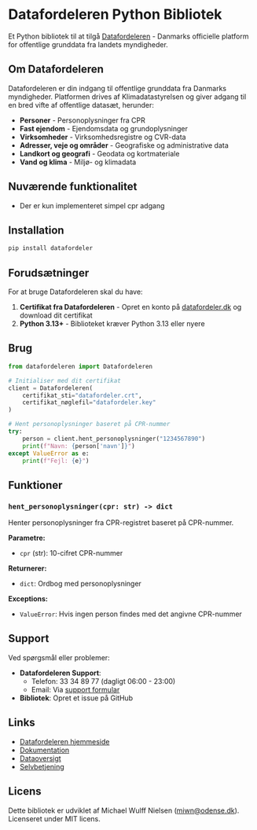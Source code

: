 # Datafordeleren Python Bibliotek

Et Python bibliotek til at tilgå [Datafordeleren](https://datafordeler.dk/) - Danmarks officielle platform for offentlige grunddata fra landets myndigheder.

## Om Datafordeleren

Datafordeleren er din indgang til offentlige grunddata fra Danmarks myndigheder. Platformen drives af Klimadatastyrelsen og giver adgang til en bred vifte af offentlige datasæt, herunder:

- **Personer** - Personoplysninger fra CPR
- **Fast ejendom** - Ejendomsdata og grundoplysninger
- **Virksomheder** - Virksomhedsregistre og CVR-data  
- **Adresser, veje og områder** - Geografiske og administrative data
- **Landkort og geografi** - Geodata og kortmateriale
- **Vand og klima** - Miljø- og klimadata

## Nuværende funktionalitet

- Der er kun implementeret simpel cpr adgang

## Installation

```bash
pip install datafordeler
```

## Forudsætninger

For at bruge Datafordeleren skal du have:

1. **Certifikat fra Datafordeleren** - Opret en konto på [datafordeler.dk](https://datafordeler.dk/konto/login-oversigt/) og download dit certifikat
2. **Python 3.13+** - Biblioteket kræver Python 3.13 eller nyere

## Brug

```python
from datafordeleren import Datafordeleren

# Initialiser med dit certifikat
client = Datafordeleren(
    certifikat_sti="datafordeler.crt",
    certifikat_nøglefil="datafordeler.key"
)

# Hent personoplysninger baseret på CPR-nummer
try:
    person = client.hent_personoplysninger("1234567890")
    print(f"Navn: {person['navn']}")
except ValueError as e:
    print(f"Fejl: {e}")
```

## Funktioner

### `hent_personoplysninger(cpr: str) -> dict`

Henter personoplysninger fra CPR-registret baseret på CPR-nummer.

**Parametre:**
- `cpr` (str): 10-cifret CPR-nummer

**Returnerer:**
- `dict`: Ordbog med personoplysninger

**Exceptions:**
- `ValueError`: Hvis ingen person findes med det angivne CPR-nummer

## Support

Ved spørgsmål eller problemer:

- **Datafordeleren Support**: 
  - Telefon: 33 34 89 77 (dagligt 06:00 - 23:00)
  - Email: Via [support formular](https://datafordeler.dk/support/)
- **Bibliotek**: Opret et issue på GitHub

## Links

- [Datafordeleren hjemmeside](https://datafordeler.dk/)
- [Dokumentation](https://datafordeler.dk/dokumentation/)
- [Dataoversigt](https://datafordeler.dk/dataoversigt/)
- [Selvbetjening](https://selfservice.datafordeler.dk/)

## Licens

Dette bibliotek er udviklet af Michael Wulff Nielsen (miwn@odense.dk). Licenseret under MIT licens.